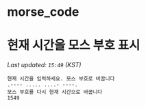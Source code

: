 # morse_code
# 현재 시간을 모스 부호 표시
<!-- MORSE_TIME_START -->
_Last updated: `15:49` (KST)_

```
현재 시간을 입력하세요. 모스 부호로 바꿉니다
.---- ..... ....- ----.
모스 부호를 다시 현재 시간으로 바꿉니다
1549
```
<!-- MORSE_TIME_END -->
